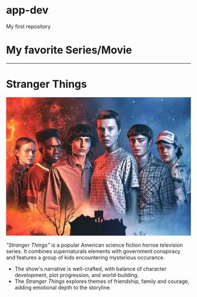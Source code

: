 # app-dev
My first repository

 # **My favorite Series/Movie** 
---
# **Stranger Things**
![Stranger Things](images.jpg)

*"Stranger Things"* is a popular American science fiction horroe television series. It combines supernaturals elements with government conspiracy and features a group of kids encountering mysterious occurance.

- The show's narrative is well-crafted, with balance of character development, plot progression, and world-building.
- The *Stranger Things* explores themes of friendship, family and courage, adding emotional depth to the storyline.

  

